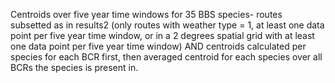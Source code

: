 Centroids over five year time windows for 35 BBS species- routes subsetted as in results2 
(only routes with weather type = 1, at least one data point per five year time window, 
or in a 2 degrees spatial grid with at least one data point per five year time window) AND centroids calculated per species for each BCR first,
then averaged centroid for each species over all BCRs the species is present in.
